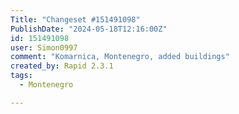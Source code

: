 ```yaml
---
Title: "Changeset #151491098"
PublishDate: "2024-05-18T12:16:00Z"
id: 151491098
user: Simon0997
comment: "Komarnica, Montenegro, added buildings"
created_by: Rapid 2.3.1
tags:
  - Montenegro

---
```

